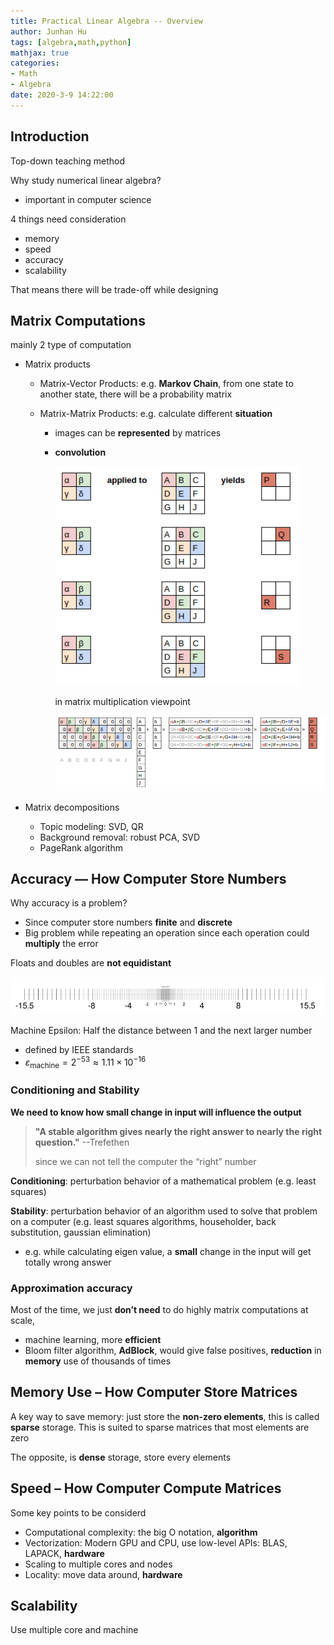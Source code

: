 ```yaml
---
title: Practical Linear Algebra -- Overview
author: Junhan Hu
tags: [algebra,math,python]
mathjax: true
categories:
- Math
- Algebra
date: 2020-3-9 14:22:00
---
```


## Introduction

 Top-down teaching method 

Why study numerical linear algebra?

* important in computer science

4 things need consideration

* memory
* speed
* accuracy
* scalability

That means there will be trade-off while designing

<!-- more -->

## Matrix Computations

mainly 2 type of computation

* Matrix products

  * Matrix-Vector Products: e.g. **Markov Chain**, from one state to another state, there will be a probability matrix

  * Matrix-Matrix Products: e.g.  calculate different **situation**

    * images can be **represented** by matrices

    * **convolution**

      ![image-20200309154943071](https://raw.githubusercontent.com/hujunhan/cloudimage/master/img/20200319175825.png)

      in matrix multiplication viewpoint

      ![image-20200309155010166](https://raw.githubusercontent.com/hujunhan/cloudimage/master/img/20200319175832.png)

* Matrix decompositions

  * Topic modeling: SVD, QR
  * Background removal: robust PCA, SVD
  * PageRank algorithm

## Accuracy — How Computer Store **Numbers**

Why accuracy is a problem?

* Since computer store numbers **finite** and **discrete**
* Big problem while repeating an operation since each operation could **multiply** the error

Floats and doubles are **not equidistant**

![image-20200309160331880](https://raw.githubusercontent.com/hujunhan/cloudimage/master/img/20200319175839.png)

Machine Epsilon: Half the distance between 1 and the next larger number 

* defined by IEEE standards 
*  $\varepsilon_{\text {machine}}=2^{-53} \approx 1.11 \times 10^{-16}$

### Conditioning and Stability

**We need to know how small change in input will influence the output**

> **"A stable algorithm gives nearly the right answer to nearly the right question."** --Trefethen
>
> since we can not tell the computer the “right” number

**Conditioning**: perturbation behavior of a mathematical problem (e.g. least squares)

**Stability**: perturbation behavior of an algorithm used to solve that problem on a computer (e.g. least squares algorithms, householder, back substitution, gaussian elimination)

* e.g. while calculating eigen value, a **small** change in the input will get totally wrong answer

### Approximation accuracy

Most of the time, we just **don’t need** to do highly matrix computations at scale, 

* machine learning, more **efficient**
* Bloom filter algorithm, **AdBlock**, would give false positives, **reduction** in **memory** use of thousands of times

## Memory Use – How Computer Store **Matrices**

A key way to save memory: just store the **non-zero elements**, this is called **sparse** storage. This is suited to sparse matrices that most elements are zero

The opposite, is **dense** storage, store every elements

## Speed – How Computer Compute Matrices

Some key points to be considerd

* Computational complexity: the big O notation, **algorithm**
* Vectorization: Modern GPU and CPU, use low-level APIs: BLAS, LAPACK, **hardware**
* Scaling to multiple cores and nodes
* Locality: move data around, **hardware**

## Scalability

Use multiple core and machine